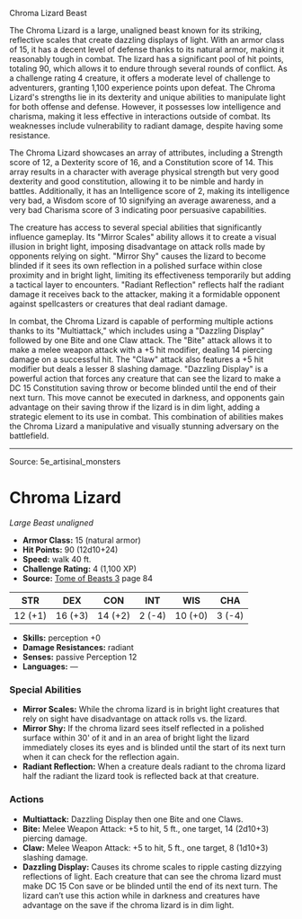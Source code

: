 <MonsterName/>Chroma Lizard</MonsterName>
<CreatureType/>Beast</CreatureType>

<summary>The Chroma Lizard is a large, unaligned beast known for its striking, reflective scales that create dazzling displays of light. With an armor class of 15, it has a decent level of defense thanks to its natural armor, making it reasonably tough in combat. The lizard has a significant pool of hit points, totaling 90, which allows it to endure through several rounds of conflict. As a challenge rating 4 creature, it offers a moderate level of challenge to adventurers, granting 1,100 experience points upon defeat. The Chroma Lizard's strengths lie in its dexterity and unique abilities to manipulate light for both offense and defense. However, it possesses low intelligence and charisma, making it less effective in interactions outside of combat. Its weaknesses include vulnerability to radiant damage, despite having some resistance.</summary>

<detail>

The Chroma Lizard showcases an array of attributes, including a Strength score of 12, a Dexterity score of 16, and a Constitution score of 14. This array results in a character with average physical strength but very good dexterity and good constitution, allowing it to be nimble and hardy in battles. Additionally, it has an Intelligence score of 2, making its intelligence very bad, a Wisdom score of 10 signifying an average awareness, and a very bad Charisma score of 3 indicating poor persuasive capabilities.

The creature has access to several special abilities that significantly influence gameplay. Its "Mirror Scales" ability allows it to create a visual illusion in bright light, imposing disadvantage on attack rolls made by opponents relying on sight. "Mirror Shy" causes the lizard to become blinded if it sees its own reflection in a polished surface within close proximity and in bright light, limiting its effectiveness temporarily but adding a tactical layer to encounters. "Radiant Reflection" reflects half the radiant damage it receives back to the attacker, making it a formidable opponent against spellcasters or creatures that deal radiant damage.

In combat, the Chroma Lizard is capable of performing multiple actions thanks to its "Multiattack," which includes using a "Dazzling Display" followed by one Bite and one Claw attack. The "Bite" attack allows it to make a melee weapon attack with a +5 hit modifier, dealing 14 piercing damage on a successful hit. The "Claw" attack also features a +5 hit modifier but deals a lesser 8 slashing damage. "Dazzling Display" is a powerful action that forces any creature that can see the lizard to make a DC 15 Constitution saving throw or become blinded until the end of their next turn. This move cannot be executed in darkness, and opponents gain advantage on their saving throw if the lizard is in dim light, adding a strategic element to its use in combat. This combination of abilities makes the Chroma Lizard a manipulative and visually stunning adversary on the battlefield.</detail>



---

Source: 5e_artisinal_monsters

# Chroma Lizard

*Large* *Beast* *unaligned*

- **Armor Class:** 15 (natural armor)
- **Hit Points:** 90 (12d10+24)
- **Speed:** walk 40 ft.
- **Challenge Rating:** 4 (1,100 XP)
- **Source:** [Tome of Beasts 3](https://koboldpress.com/kpstore/product/tome-of-beasts-3-for-5th-edition/) page 84

| STR | DEX | CON | INT | WIS | CHA |
| --- | --- | --- | --- | --- | --- |
| 12 (+1) | 16 (+3) | 14 (+2) | 2 (-4) | 10 (+0) | 3 (-4) |

- **Skills:** perception +0
- **Damage Resistances:** radiant
- **Senses:** passive Perception 12
- **Languages:** —

### Special Abilities

- **Mirror Scales:** While the chroma lizard is in bright light creatures that rely on sight have disadvantage on attack rolls vs. the lizard.
- **Mirror Shy:** If the chroma lizard sees itself reflected in a polished surface within 30' of it and in an area of bright light the lizard immediately closes its eyes and is blinded until the start of its next turn when it can check for the reflection again.
- **Radiant Reflection:** When a creature deals radiant to the chroma lizard half the radiant the lizard took is reflected back at that creature.

### Actions

- **Multiattack:** Dazzling Display then one Bite and one Claws.
- **Bite:** Melee Weapon Attack: +5 to hit, 5 ft., one target, 14 (2d10+3) piercing damage.
- **Claw:** Melee Weapon Attack: +5 to hit, 5 ft., one target, 8 (1d10+3) slashing damage.
- **Dazzling Display:** Causes its chrome scales to ripple casting dizzying reflections of light. Each creature that can see the chroma lizard must make DC 15 Con save or be blinded until the end of its next turn. The lizard can’t use this action while in darkness and creatures have advantage on the save if the chroma lizard is in dim light.





